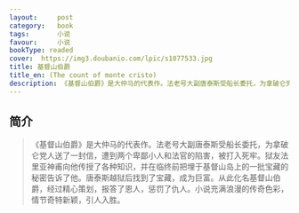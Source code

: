 ```yaml
---
layout:     post
category:   book
tags:       小说
favour:     小说
bookType: readed
cover:  https://img3.doubanio.com/lpic/s1077533.jpg
title: 基督山伯爵
title_en: (The count of monte cristo)
description: 《基督山伯爵》是大仲马的代表作。法老号大副唐泰斯受船长委托，为拿破仑党人送了一封信，遭到两个卑鄙小人和法官的陷害，被打入死牢。狱友法里亚神甫向他传授了各种知识，并在临终前把埋于基督山岛上的一批宝藏的秘密告诉了他。唐泰斯越狱后找到了宝藏，成为巨富。从此化名基督山伯爵，经过精心策划，报答了恩人，惩罚了仇人。小说充满浪漫的传奇色彩，情节奇特新颖，引人入胜。
---
```


## 简介
> 《基督山伯爵》是大仲马的代表作。法老号大副唐泰斯受船长委托，为拿破仑党人送了一封信，遭到两个卑鄙小人和法官的陷害，被打入死牢。狱友法里亚神甫向他传授了各种知识，并在临终前把埋于基督山岛上的一批宝藏的秘密告诉了他。唐泰斯越狱后找到了宝藏，成为巨富。从此化名基督山伯爵，经过精心策划，报答了恩人，惩罚了仇人。小说充满浪漫的传奇色彩，情节奇特新颖，引人入胜。